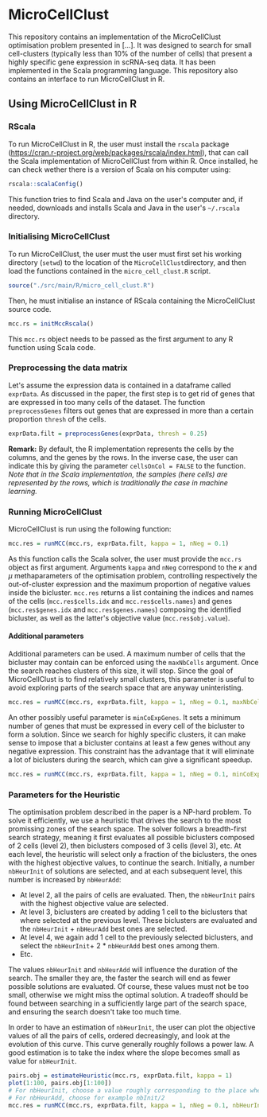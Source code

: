 # MicroCellClust

This repository contains an implementation of the MicroCellClust optimisation problem presented in [...]. It was designed to search for small cell-clusters (typically less than 10% of the number of cells) that present a highly specific gene expression in scRNA-seq data. It has been implemented in the Scala programming language. This repository also contains an interface to run MicroCellClust in R.



## Using MicroCellClust in R

### RScala

To run MicroCellClust in R, the user must install the `rscala` package (https://cran.r-project.org/web/packages/rscala/index.html), that can call the Scala implementation of MicroCellClust from within R. Once installed, he can check wether there is a version of Scala on his computer using:

``` R
rscala::scalaConfig()
```
This function tries to find Scala and Java on the user's computer and, if needed, downloads and installs Scala and Java in the user's `~/.rscala` directory.


### Initialising MicroCellClust

To run MicroCellClust, the user must the user must first set his working directory (`setwd`) to the location of the `MicroCellClust`directory, and then load the functions contained in the `micro_cell_clust.R` script.
``` R
source("./src/main/R/micro_cell_clust.R")
```
Then, he must initialise an instance of RScala containing the MicroCellClust source code.
``` R
mcc.rs = initMccRscala()
```
This `mcc.rs` object needs to be passed as the first argument to any R function using Scala code.


### Preprocessing the data matrix

Let's assume the expression data is contained in a dataframe called `exprData`. As discussed in the paper, the first step is to get rid of genes that are expressed in too many cells of the dataset. The function `preprocessGenes` filters out genes that are expressed in more than a certain proportion `thresh` of the cells.
``` R
exprData.filt = preprocessGenes(exprData, thresh = 0.25)
```
**Remark:** By default, the R implementation represents the cells by the columns, and the genes by the rows. In the inverse case, the user can indicate this by giving the parameter `cellsOnCol = FALSE` to the function. *Note that in the Scala implementation, the samples (here cells) are represented by the rows, which is traditionally the case in machine learning.*


### Running MicroCellClust

MicroCellClust is run using the following function:
``` R
mcc.res = runMCC(mcc.rs, exprData.filt, kappa = 1, nNeg = 0.1)
```
As this function calls the Scala solver, the user must provide the `mcc.rs` object as first argument. Arguments `kappa` and `nNeg` correspond to the $\kappa$ and $\mu$ methaparameters of the optimisation problem, controlling respectively the out-of-cluster expression and the maximum proportion of negative values inside the bicluster. `mcc.res` returns a list containing the indices and names of the cells (`mcc.res$cells.idx` and `mcc.res$cells.names`) and genes (`mcc.res$genes.idx` and `mcc.res$genes.names`) composing the identified bicluster, as well as the latter's objective value (`mcc.res$obj.value`).

#### Additional parameters
Additional parameters can be used. A maximum number of cells that the bicluster may contain can be enforced using the `maxNbCells` argument. Once the search reaches clusters of this size, it will stop. Since the goal of MicroCellClust is to find relatively small clusters, this parameter is useful to avoid exploring parts of the search space that are anyway uninteristing.
``` R
mcc.res = runMCC(mcc.rs, exprData.filt, kappa = 1, nNeg = 0.1, maxNbCells = 50)
```
An other possibly useful parameter is `minCoExpGenes`. It sets a minimum number of genes that must be expressed in every cell of the bicluster to form a solution. Since we search for highly specific clusters, it can make sense to impose that a bicluster contains at least a few genes without any negative expression. This constraint has the advantage that it will eliminate a lot of biclusters during the search, which can give a significant speedup.
``` R
mcc.res = runMCC(mcc.rs, exprData.filt, kappa = 1, nNeg = 0.1, minCoExpGenes = 2)
```

### Parameters for the Heuristic
The optimisation problem described in the paper is a NP-hard problem. To solve it efficiently, we use a heuristic that drives the search to the most promissing zones of the search space. The solver follows a breadth-first search strategy, meaning it first evaluates all possible biclusters composed of 2 cells (level 2), then biclusters composed of 3 cells (level 3), etc. At each level, the heuristic will select only a fraction of the biclusters, the ones with the highest objective values, to continue the search. Initially, a number `nbHeurInit` of solutions are selected, and at each subsequent level, this number is increased by `nbHeurAdd`:

* At level 2, all the pairs of cells are evaluated. Then, the `nbHeurInit` pairs with the highest objective value are selected.
* At level 3, biclusters are created by adding 1 cell to the biclusters that where selected at the previous level. These biclusters are evaluated and the `nbHeurInit` + `nbHeurAdd` best ones are selected.
* At level 4, we again add 1 cell to the previously selected biclusters, and select the `nbHeurInit`+ 2 * `nbHeurAdd` best ones among them.
* Etc.

The values `nbHeurInit` and `nbHeurAdd` will influence the duration of the search. The smaller they are, the faster the search will end as fewer possible solutions are evaluated. Of course, these values must not be too small, otherwise we might miss the optimal solution. A tradeoff should be found between searching in a sufficiently large part of the search space, and ensuring the search doesn't take too much time.

In order to have an estimation of `nbHeurInit`, the user can plot the objective values of all the pairs of cells, ordered decreasingly, and look at the evolution of this curve. This curve generally roughly follows a power law. A good estimation is to take the index where the slope becomes small as value for `nbHeurInit`.
``` R
pairs.obj = estimateHeuristic(mcc.rs, exprData.filt, kappa = 1)
plot(1:100, pairs.obj[1:100]) 
# For nbHeurInit, choose a value roughly corresponding to the place where the slope gets small
# For nbHeurAdd, choose for example nbInit/2
mcc.res = runMCC(mcc.rs, exprData.filt, kappa = 1, nNeg = 0.1, nbHeurInit = 20, nbHeurAdd = 10)
```